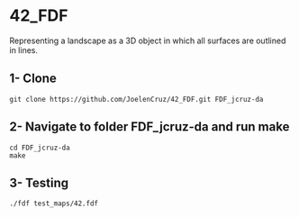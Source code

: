 # 42_FDF
Representing a landscape as a 3D object in which all surfaces are outlined in lines.

## 1- Clone
	
	git clone https://github.com/JoelenCruz/42_FDF.git FDF_jcruz-da
  
## 2- Navigate to folder FDF_jcruz-da and run make
    
    cd FDF_jcruz-da
   	make
  
## 3- Testing
    
    ./fdf test_maps/42.fdf


